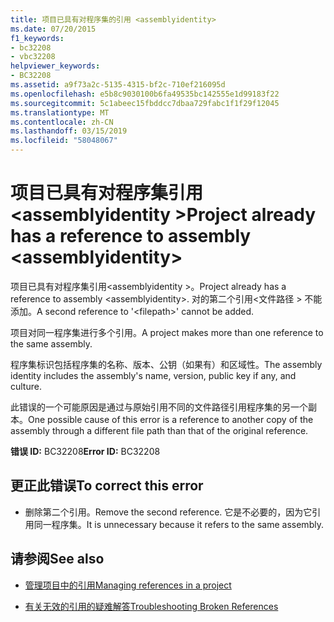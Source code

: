```yaml
---
title: 项目已具有对程序集的引用 <assemblyidentity>
ms.date: 07/20/2015
f1_keywords:
- bc32208
- vbc32208
helpviewer_keywords:
- BC32208
ms.assetid: a9f73a2c-5135-4315-bf2c-710ef216095d
ms.openlocfilehash: e5b8c9030100b6fa49535bc142555e1d99183f22
ms.sourcegitcommit: 5c1abeec15fbddcc7dbaa729fabc1f1f29f12045
ms.translationtype: MT
ms.contentlocale: zh-CN
ms.lasthandoff: 03/15/2019
ms.locfileid: "58048067"
---
```

# <a name="project-already-has-a-reference-to-assembly-assemblyidentity"></a><span data-ttu-id="f0195-102">项目已具有对程序集引用\<assemblyidentity ></span><span class="sxs-lookup"><span data-stu-id="f0195-102">Project already has a reference to assembly \<assemblyidentity></span></span>
<span data-ttu-id="f0195-103">项目已具有对程序集引用\<assemblyidentity >。</span><span class="sxs-lookup"><span data-stu-id="f0195-103">Project already has a reference to assembly \<assemblyidentity>.</span></span> <span data-ttu-id="f0195-104">对的第二个引用\<文件路径 > 不能添加。</span><span class="sxs-lookup"><span data-stu-id="f0195-104">A second reference to '\<filepath>' cannot be added.</span></span>  
  
 <span data-ttu-id="f0195-105">项目对同一程序集进行多个引用。</span><span class="sxs-lookup"><span data-stu-id="f0195-105">A project makes more than one reference to the same assembly.</span></span>  
  
 <span data-ttu-id="f0195-106">程序集标识包括程序集的名称、版本、公钥（如果有）和区域性。</span><span class="sxs-lookup"><span data-stu-id="f0195-106">The assembly identity includes the assembly's name, version, public key if any, and culture.</span></span>  
  
 <span data-ttu-id="f0195-107">此错误的一个可能原因是通过与原始引用不同的文件路径引用程序集的另一个副本。</span><span class="sxs-lookup"><span data-stu-id="f0195-107">One possible cause of this error is a reference to another copy of the assembly through a different file path than that of the original reference.</span></span>  
  
 <span data-ttu-id="f0195-108">**错误 ID:** BC32208</span><span class="sxs-lookup"><span data-stu-id="f0195-108">**Error ID:** BC32208</span></span>  
  
## <a name="to-correct-this-error"></a><span data-ttu-id="f0195-109">更正此错误</span><span class="sxs-lookup"><span data-stu-id="f0195-109">To correct this error</span></span>  
  
-   <span data-ttu-id="f0195-110">删除第二个引用。</span><span class="sxs-lookup"><span data-stu-id="f0195-110">Remove the second reference.</span></span> <span data-ttu-id="f0195-111">它是不必要的，因为它引用同一程序集。</span><span class="sxs-lookup"><span data-stu-id="f0195-111">It is unnecessary because it refers to the same assembly.</span></span>  
  
## <a name="see-also"></a><span data-ttu-id="f0195-112">请参阅</span><span class="sxs-lookup"><span data-stu-id="f0195-112">See also</span></span>

- [<span data-ttu-id="f0195-113">管理项目中的引用</span><span class="sxs-lookup"><span data-stu-id="f0195-113">Managing references in a project</span></span>](/visualstudio/ide/managing-references-in-a-project)

- [<span data-ttu-id="f0195-114">有关无效的引用的疑难解答</span><span class="sxs-lookup"><span data-stu-id="f0195-114">Troubleshooting Broken References</span></span>](/visualstudio/ide/troubleshooting-broken-references)
